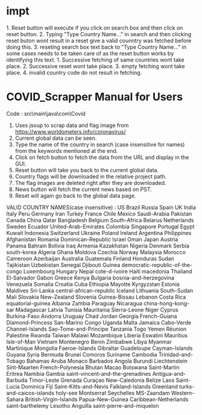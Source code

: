 # impt
<edge cases> 	1. Reset button will execute if you click on search box and then click on reset button.
		2. Typing "Type Country Name..." in search and then clicking reset buton wont result in a reset give a valid counntry 		was fetched before doing this.
		3. reseting search box text back to "Type Country Name..." in some cases needs to be taken care of as the reset button 				works by identifying this text.
<edge cases resolved> 	1. Successive fetching of same countries wont take place.
			2. Successive reset wont take place.
			3. empty fetching wont take place.
			4. invalid country code do not result in fetching.
			 
# COVID_Scrapper Manual for Users
Code : src\main\java\com\Covid
1. Uses jsoup to scrap data and flag image from https://www.worldometers.info/coronavirus/
2. Current global data can be seen.
3. Type the name of the country in search (case insensitive for names) from the keywords mentioned at the end.
4. Click on fetch button to fetch the data from the URL and display in the GUI.
5. Reset button will take you back to the current global data.
6. Country flags will be downloaded in the relative project path.
7. The flag images are deleted right after they are downloaded.
8. News button will fetch the current news based on PST.
9. Reset will again go back to the global data page.

VALID COUNTRY NAMES(case insensitive) :
US
Brazil
Russia
Spain
UK
India
Italy
Peru
Germany
Iran
Turkey
France
Chile
Mexico
Saudi-Arabia
Pakistan
Canada
China
Qatar
Bangladesh
Belgium
South-Africa
Belarus
Netherlands
Sweden
Ecuador
United-Arab-Emirates
Colombia
Singapore
Portugal
Egypt
Kuwait
Indonesia
Switzerland
Ukraine
Poland
Ireland
Argentina
Philippines
Afghanistan
Romania
Dominican-Republic
Israel
Oman
Japan
Austria
Panama
Bahrain
Bolivia
Iraq
Armenia
Kazakhstan
Nigeria
Denmark
Serbia
south-korea
Algeria
Ghana
Moldova
Czechia
Norway
Malaysia
Morocco
Cameroon
Azerbaijan
Australia
Guatemala
Finland
Honduras
Sudan
Tajikistan
Uzbekistan
Senegal
Djibouti
Guinea
democratic-republic-of-the-congo
Luxembourg
Hungary
Nepal
cote-d-ivoire
Haiti
macedonia
Thailand
El-Salvador
Gabon
Greece
Kenya
Bulgaria
bosnia-and-herzegovina
Venezuela
Somalia
Croatia
Cuba
Ethiopia
Mayotte
Kyrgyzstan
Estonia
Maldives
Sri-Lanka
central-african-republic
Iceland
Lithuania
South-Sudan
Mali
Slovakia
New-Zealand
Slovenia
Guinea-Bissau
Lebanon
Costa Rica
equatorial-guinea
Albania
Zambia
Paraguay
Nicaragua
china-hong-kong-sar
Madagascar
Latvia
Tunisia
Mauritania
Sierra-Leone
Niger
Cyprus
Burkina-Faso
Andorra
Uruguay
Chad
Jordan
Georgia
French-Guiana
Diamond-Princess
San-Marino
Congo
Uganda
Malta
Jamaica
Cabo-Verde
Channel-Islands
Sao-Tome-and-Principe
Tanzania
Togo
Yemen
Réunion
Palestine
Rwanda
Taiwan
Malawi
Mozambique
Liberia
Eswatini
Mauritius
Isle-of-Man
Vietnam
Montenegro
Benin
Zimbabwe
Libya
Myanmar
Martinique
Mongolia
Faeroe-Islands
Gibraltar
Guadeloupe
Cayman-Islands
Guyana
Syria
Bermuda
Brunei
Comoros
Suriname
Cambodia
Trinidad-and-Tobago
Bahamas
Aruba
Monaco
Barbados
Angola
Burundi
Liechtenstein
Sint-Maarten
French-Polynesia
Bhutan
Macao
Botswana
Saint-Martin
Eritrea
Namibia
Gambia
saint-vincent-and-the-grenadines
Antigua-and-Barbuda
Timor-Leste
Grenada
Curaçao
New-Caledonia
Belize
Laos
Saint-Lucia
Dominica
Fiji
Saint-Kitts-and-Nevis
Falkland-Islands
Greenland
turks-and-caicos-islands
holy-see
Montserrat
Seychelles
MS-Zaandam
Western-Sahara
British-Virgin-Islands
Papua-New-Guinea
Caribbean-Netherlands
saint-barthelemy
Lesotho
Anguilla
saint-pierre-and-miquelon
